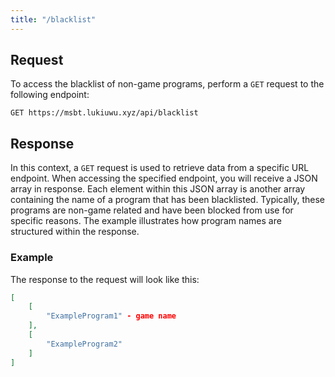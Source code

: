 ```yaml
---
title: "/blacklist"
---
```


## Request

To access the blacklist of non-game programs, perform a `GET` request to the following endpoint:

```
GET https://msbt.lukiuwu.xyz/api/blacklist
```

## Response

In this context, a `GET` request is used to retrieve data from a specific URL endpoint. When accessing the specified endpoint, you will receive a JSON array in response. Each element within this JSON array is another array containing the name of a program that has been blacklisted. Typically, these programs are non-game related and have been blocked from use for specific reasons. The example illustrates how program names are structured within the response.

### Example

The response to the request will look like this:

```json
[
    [
        "ExampleProgram1" - game name
    ],
    [
        "ExampleProgram2"
    ]
]
```